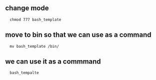 ## change mode

      chmod 777 bash_template

## move to bin so that we can use as a command

      mv bash_template /bin/




## we can use it as a commmand

      bash_tempalte

